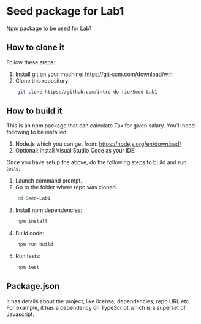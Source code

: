 # Seed package for Lab1
Npm package to be used for Lab1

## How to clone it
Follow these steps:
1. Install git on your machine: https://git-scm.com/download/win
2. Clone this repository:
```sh
    git clone https://github.com/intro-do-riu/Seed-Lab1
```

## How to build it
This is an npm package that can calculate Tax for given salary. You'll need following to be installed:

1. Node.js which you can get from: https://nodejs.org/en/download/
2. Optional: Install Visual Studio Code as your IDE.

Once you have setup the above, do the following steps to build and run tests:

1. Launch command prompt.
2. Go to the folder where repo was cloned.
```sh
    cd Seed-Lab1
```
3. Install npm dependencies:
```sh
    npm install
```
4. Build code:
```sh
    npm run build
```
5. Run tests:
```sh
    npm test
```
## Package.json
It has details about the project, like license, dependencies, repo URL etc. For example, it has a dependency on TypeScript which is a superset of Javascript.

